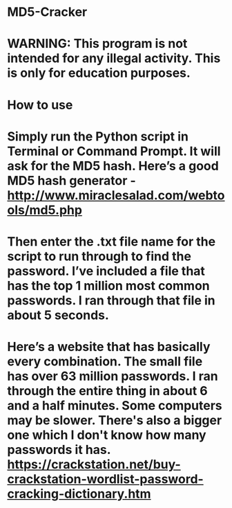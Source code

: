 # MD5-Cracker
#
# WARNING: This program is not intended for any illegal activity. This is only for education purposes.
#
# How to use
#
# Simply run the Python script in Terminal or Command Prompt. It will ask for the MD5 hash. Here’s a good MD5 hash generator - http://www.miraclesalad.com/webtools/md5.php
#
# Then enter the .txt file name for the script to run through to find the password. I’ve included a file that has the top 1 million most common passwords. I ran through that file in about 5 seconds.
#
# Here’s a website that has basically every combination. The small file has over 63 million passwords. I ran through the entire thing in about 6 and a half minutes. Some computers may be slower. There's also a bigger one which I don't know how many passwords it has. https://crackstation.net/buy-crackstation-wordlist-password-cracking-dictionary.htm
